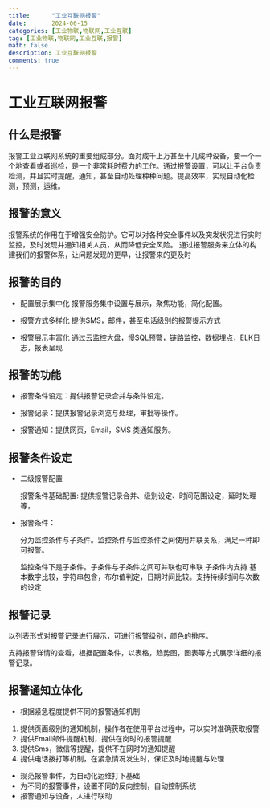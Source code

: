 ```yaml
---
title:      "工业互联网报警"
date:       2024-06-15
categories: [工业物联,物联网,工业互联]
tag: [工业物联,物联网,工业互联,报警]
math: false
description: 工业互联网报警
comments: true
---
```


# 工业互联网报警
## 什么是报警
报警工业互联网系统的重要组成部分。面对成千上万甚至十几成种设备，要一个一个地查看或者巡检，是一个非常耗时费力的工作。通过报警设置，可以让平台负责检测，并且实时提醒，通知，甚至自动处理种种问题。提高效率，实现自动化检测，预测，运维。
## 报警的意义
报警系统的作用在于增强安全防护。它可以对各种安全事件以及突发状况进行实时监控，及时发现并通知相关人员，从而降低安全风险。
通过报警服务来立体的构建我们的报警体系，让问题发现的更早，让报警来的更及时
## 报警的目的
- 配置展示集中化
  报警服务集中设置与展示，聚焦功能，简化配置。

- 报警方式多样化
  提供SMS，邮件，甚至电话级别的报警提示方式

- 报警展示丰富化
  通过云监控大盘，慢SQL预警，链路监控，数据埋点，ELK日志，报表呈现

## 报警的功能

 - 报警条件设定：提供报警记录合并与条件设定。

 - 报警记录：提供报警记录浏览与处理，审批等操作。

 - 报警通知：提供网页，Email，SMS 类通知服务。
## 报警条件设定
 - 二级报警配置
  
   报警条件基础配置:
  提供报警记录合并、级别设定、时间范围设定，延时处理等，
 - 报警条件：
   
   分为监控条件与子条件。监控条件与监控条件之间使用并联关系，满足一种即可报警。
   
   监控条件下是子条件。子条件与子条件之间可并联也可串联
   子条件内支持 基本数字比较，字符串包含，布尔值判定，日期时间比较。支持持续时间与次数的设定
## 报警记录
 以列表形式对报警记录进行展示，可进行报警级别，颜色的排序。
 
 支持报警详情的查看，根据配置条件，以表格，趋势图，图表等方式展示详细的报警记录。
 
 ## 报警通知立体化
  - 根据紧急程度提供不同的报警通知机制
   1. 提供页面级别的通知机制，操作者在使用平台过程中，可以实时准确获取报警
   2. 提供Email邮件提醒机制，提供在岗时的报警提醒
   3. 提供Sms，微信等提醒，提供不在网时的通知提醒
   4. 提供电话拨打等机制，在紧急情况发生时，保证及时地提醒与处理
  - 规范报警事件，为自动化运维打下基础
  - 为不同的报警事件，设置不同的反向控制，自动控制系统
  - 报警通知与设备，人进行联动
